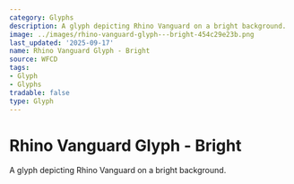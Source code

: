 ```yaml
---
category: Glyphs
description: A glyph depicting Rhino Vanguard on a bright background.
image: ../images/rhino-vanguard-glyph---bright-454c29e23b.png
last_updated: '2025-09-17'
name: Rhino Vanguard Glyph - Bright
source: WFCD
tags:
- Glyph
- Glyphs
tradable: false
type: Glyph
---
```


# Rhino Vanguard Glyph - Bright

A glyph depicting Rhino Vanguard on a bright background.

